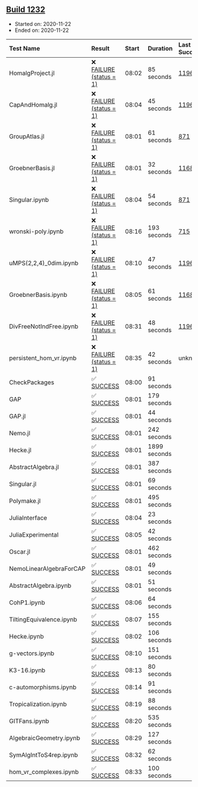 ## [Build 1232](https://oscarci.mathematik.uni-kl.de/job/oscar-stable/1232/)

* Started on: 2020-11-22
* Ended on: 2020-11-22

| Test Name    | Result | Start | Duration | Last Success | First Failure |
|:-------------|:-------|:------|:---------|:-------------|:--------------|
| HomalgProject.jl | ❌ [FAILURE (status = 1)](https://oscarci.mathematik.uni-kl.de/job/oscar-stable/1232/artifact/logs/build-1232/HomalgProject.jl.log) | 08:02 | 85 seconds | [1196](https://oscarci.mathematik.uni-kl.de/job/oscar-stable/1196/) | [1197](https://oscarci.mathematik.uni-kl.de/job/oscar-stable/1197/) |
| CapAndHomalg.jl | ❌ [FAILURE (status = 1)](https://oscarci.mathematik.uni-kl.de/job/oscar-stable/1232/artifact/logs/build-1232/CapAndHomalg.jl.log) | 08:04 | 45 seconds | [1196](https://oscarci.mathematik.uni-kl.de/job/oscar-stable/1196/) | [1197](https://oscarci.mathematik.uni-kl.de/job/oscar-stable/1197/) |
| GroupAtlas.jl | ❌ [FAILURE (status = 1)](https://oscarci.mathematik.uni-kl.de/job/oscar-stable/1232/artifact/logs/build-1232/GroupAtlas.jl.log) | 08:01 | 61 seconds | [871](https://oscarci.mathematik.uni-kl.de/job/oscar-stable/871/) | [872](https://oscarci.mathematik.uni-kl.de/job/oscar-stable/872/) |
| GroebnerBasis.jl | ❌ [FAILURE (status = 1)](https://oscarci.mathematik.uni-kl.de/job/oscar-stable/1232/artifact/logs/build-1232/GroebnerBasis.jl.log) | 08:01 | 32 seconds | [1168](https://oscarci.mathematik.uni-kl.de/job/oscar-stable/1168/) | [1169](https://oscarci.mathematik.uni-kl.de/job/oscar-stable/1169/) |
| Singular.ipynb | ❌ [FAILURE (status = 1)](https://oscarci.mathematik.uni-kl.de/job/oscar-stable/1232/artifact/logs/build-1232/Singular.ipynb.log) | 08:04 | 54 seconds | [871](https://oscarci.mathematik.uni-kl.de/job/oscar-stable/871/) | [872](https://oscarci.mathematik.uni-kl.de/job/oscar-stable/872/) |
| wronski-poly.ipynb | ❌ [FAILURE (status = 1)](https://oscarci.mathematik.uni-kl.de/job/oscar-stable/1232/artifact/logs/build-1232/wronski-poly.ipynb.log) | 08:16 | 193 seconds | [715](https://oscarci.mathematik.uni-kl.de/job/oscar-stable/715/) | [716](https://oscarci.mathematik.uni-kl.de/job/oscar-stable/716/) |
| uMPS(2,2,4)_0dim.ipynb | ❌ [FAILURE (status = 1)](https://oscarci.mathematik.uni-kl.de/job/oscar-stable/1232/artifact/logs/build-1232/uMPS-2-2-4-_0dim.ipynb.log) | 08:10 | 47 seconds | [1196](https://oscarci.mathematik.uni-kl.de/job/oscar-stable/1196/) | [1197](https://oscarci.mathematik.uni-kl.de/job/oscar-stable/1197/) |
| GroebnerBasis.ipynb | ❌ [FAILURE (status = 1)](https://oscarci.mathematik.uni-kl.de/job/oscar-stable/1232/artifact/logs/build-1232/GroebnerBasis.ipynb.log) | 08:05 | 61 seconds | [1168](https://oscarci.mathematik.uni-kl.de/job/oscar-stable/1168/) | [1169](https://oscarci.mathematik.uni-kl.de/job/oscar-stable/1169/) |
| DivFreeNotIndFree.ipynb | ❌ [FAILURE (status = 1)](https://oscarci.mathematik.uni-kl.de/job/oscar-stable/1232/artifact/logs/build-1232/DivFreeNotIndFree.ipynb.log) | 08:31 | 48 seconds | [1196](https://oscarci.mathematik.uni-kl.de/job/oscar-stable/1196/) | [1197](https://oscarci.mathematik.uni-kl.de/job/oscar-stable/1197/) |
| persistent_hom_vr.ipynb | ❌ [FAILURE (status = 1)](https://oscarci.mathematik.uni-kl.de/job/oscar-stable/1232/artifact/logs/build-1232/persistent_hom_vr.ipynb.log) | 08:35 | 42 seconds | unknown | unknown |
| CheckPackages | ✅ [SUCCESS](https://oscarci.mathematik.uni-kl.de/job/oscar-stable/1232/artifact/logs/build-1232/CheckPackages.log) | 08:00 | 91 seconds |  |  |
| GAP | ✅ [SUCCESS](https://oscarci.mathematik.uni-kl.de/job/oscar-stable/1232/artifact/logs/build-1232/GAP.log) | 08:01 | 179 seconds |  |  |
| GAP.jl | ✅ [SUCCESS](https://oscarci.mathematik.uni-kl.de/job/oscar-stable/1232/artifact/logs/build-1232/GAP.jl.log) | 08:01 | 44 seconds |  |  |
| Nemo.jl | ✅ [SUCCESS](https://oscarci.mathematik.uni-kl.de/job/oscar-stable/1232/artifact/logs/build-1232/Nemo.jl.log) | 08:01 | 242 seconds |  |  |
| Hecke.jl | ✅ [SUCCESS](https://oscarci.mathematik.uni-kl.de/job/oscar-stable/1232/artifact/logs/build-1232/Hecke.jl.log) | 08:01 | 1899 seconds |  |  |
| AbstractAlgebra.jl | ✅ [SUCCESS](https://oscarci.mathematik.uni-kl.de/job/oscar-stable/1232/artifact/logs/build-1232/AbstractAlgebra.jl.log) | 08:01 | 387 seconds |  |  |
| Singular.jl | ✅ [SUCCESS](https://oscarci.mathematik.uni-kl.de/job/oscar-stable/1232/artifact/logs/build-1232/Singular.jl.log) | 08:01 | 69 seconds |  |  |
| Polymake.jl | ✅ [SUCCESS](https://oscarci.mathematik.uni-kl.de/job/oscar-stable/1232/artifact/logs/build-1232/Polymake.jl.log) | 08:01 | 495 seconds |  |  |
| JuliaInterface | ✅ [SUCCESS](https://oscarci.mathematik.uni-kl.de/job/oscar-stable/1232/artifact/logs/build-1232/JuliaInterface.log) | 08:04 | 23 seconds |  |  |
| JuliaExperimental | ✅ [SUCCESS](https://oscarci.mathematik.uni-kl.de/job/oscar-stable/1232/artifact/logs/build-1232/JuliaExperimental.log) | 08:05 | 42 seconds |  |  |
| Oscar.jl | ✅ [SUCCESS](https://oscarci.mathematik.uni-kl.de/job/oscar-stable/1232/artifact/logs/build-1232/Oscar.jl.log) | 08:01 | 462 seconds |  |  |
| NemoLinearAlgebraForCAP | ✅ [SUCCESS](https://oscarci.mathematik.uni-kl.de/job/oscar-stable/1232/artifact/logs/build-1232/NemoLinearAlgebraForCAP.log) | 08:01 | 49 seconds |  |  |
| AbstractAlgebra.ipynb | ✅ [SUCCESS](https://oscarci.mathematik.uni-kl.de/job/oscar-stable/1232/artifact/logs/build-1232/AbstractAlgebra.ipynb.log) | 08:01 | 51 seconds |  |  |
| CohP1.ipynb | ✅ [SUCCESS](https://oscarci.mathematik.uni-kl.de/job/oscar-stable/1232/artifact/logs/build-1232/CohP1.ipynb.log) | 08:06 | 64 seconds |  |  |
| TiltingEquivalence.ipynb | ✅ [SUCCESS](https://oscarci.mathematik.uni-kl.de/job/oscar-stable/1232/artifact/logs/build-1232/TiltingEquivalence.ipynb.log) | 08:07 | 155 seconds |  |  |
| Hecke.ipynb | ✅ [SUCCESS](https://oscarci.mathematik.uni-kl.de/job/oscar-stable/1232/artifact/logs/build-1232/Hecke.ipynb.log) | 08:02 | 106 seconds |  |  |
| g-vectors.ipynb | ✅ [SUCCESS](https://oscarci.mathematik.uni-kl.de/job/oscar-stable/1232/artifact/logs/build-1232/g-vectors.ipynb.log) | 08:10 | 151 seconds |  |  |
| K3-16.ipynb | ✅ [SUCCESS](https://oscarci.mathematik.uni-kl.de/job/oscar-stable/1232/artifact/logs/build-1232/K3-16.ipynb.log) | 08:13 | 80 seconds |  |  |
| c-automorphisms.ipynb | ✅ [SUCCESS](https://oscarci.mathematik.uni-kl.de/job/oscar-stable/1232/artifact/logs/build-1232/c-automorphisms.ipynb.log) | 08:14 | 91 seconds |  |  |
| Tropicalization.ipynb | ✅ [SUCCESS](https://oscarci.mathematik.uni-kl.de/job/oscar-stable/1232/artifact/logs/build-1232/Tropicalization.ipynb.log) | 08:19 | 88 seconds |  |  |
| GITFans.ipynb | ✅ [SUCCESS](https://oscarci.mathematik.uni-kl.de/job/oscar-stable/1232/artifact/logs/build-1232/GITFans.ipynb.log) | 08:20 | 535 seconds |  |  |
| AlgebraicGeometry.ipynb | ✅ [SUCCESS](https://oscarci.mathematik.uni-kl.de/job/oscar-stable/1232/artifact/logs/build-1232/AlgebraicGeometry.ipynb.log) | 08:29 | 127 seconds |  |  |
| SymAlgIntToS4rep.ipynb | ✅ [SUCCESS](https://oscarci.mathematik.uni-kl.de/job/oscar-stable/1232/artifact/logs/build-1232/SymAlgIntToS4rep.ipynb.log) | 08:32 | 62 seconds |  |  |
| hom_vr_complexes.ipynb | ✅ [SUCCESS](https://oscarci.mathematik.uni-kl.de/job/oscar-stable/1232/artifact/logs/build-1232/hom_vr_complexes.ipynb.log) | 08:33 | 100 seconds |  |  |
